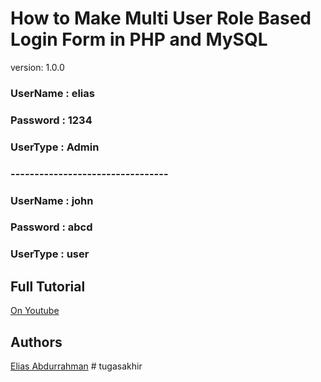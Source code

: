 # How to Make Multi User Role Based Login Form in PHP and MySQL

version: 1.0.0

### UserName : elias

### Password : 1234

### UserType : Admin

### ---------------------------------

### UserName : john

### Password : abcd

### UserType : user

## Full Tutorial

[On Youtube](https://youtu.be/-8q3GLkr9Ts)

## Authors

[Elias Abdurrahman](https://github.com/codingWithElias)
#   t u g a s a k h i r  
 